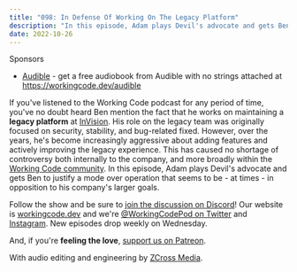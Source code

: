 ```yaml
---
title: "098: In Defense Of Working On The Legacy Platform"
description: "In this episode, Adam plays Devil's advocate and gets Ben to justify a mode over operation that seems to be - at times - in opposition to his company's larger goals."
date: 2022-10-26
---
```


<script async defer onload="redcircleIframe();" src="https://api.podcache.net/embedded-player/sh/30227421-bc27-45c2-bfb4-861def7dd4cc/ep/d578f41e-282a-49e8-89ab-b75f45fa994a"></script><div class="redcirclePlayer-d578f41e-282a-49e8-89ab-b75f45fa994a"></div>

Sponsors

- [Audible](https://workingcode.dev/audible) - get a free audiobook from Audible with no strings attached at https://workingcode.dev/audible

If you've listened to the Working Code podcast for any period of time, you've no doubt heard Ben mention the fact that he works on maintaining a **legacy platform** at [InVision][invision]. His role on the legacy team was originally focused on security, stability, and bug-related fixed. However, over the years, he's become increasingly aggressive about adding features and actively improving the legacy experience. This has caused no shortage of controversy both internally to the company, and more broadly within the [Working Code community][working-code-discord]. In this episode, Adam plays Devil's advocate and gets Ben to justify a mode over operation that seems to be - at times - in opposition to his company's larger goals.

Follow the show and be sure to [join the discussion on Discord][working-code-discord]! Our website is [workingcode.dev][working-code] and we're [@WorkingCodePod on Twitter][working-code-twitter] and [Instagram][working-code-instagram]. New episodes drop weekly on Wednesday.

And, if you're **feeling the love**, [support us on Patreon][working-code-patreon].

[invision]: https://www.invisionapp.com/
[working-code]: https://workingcode.dev/
[working-code-discord]: https://workingcode.dev/discord/
[working-code-instagram]: https://www.instagram.com/workingcodepod/
[working-code-patreon]: https://www.patreon.com/workingcodepod
[working-code-twitter]: https://twitter.com/WorkingCodePod

With audio editing and engineering by [ZCross Media](https://www.zcross.media/).
